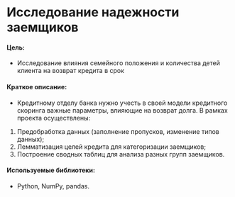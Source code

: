 # Исследование надежности заемщиков

#### Цель: 
- Исследование влияния семейного положения и количества детей клиента на возврат кредита в срок

#### Краткое описание:
- Кредитному отделу банка нужно учесть в своей модели кредитного скоринга важные параметры, влияющие на возврат долга. В рамках проекта осуществлены:
1. Предобработка данных (заполнение пропусков, изменение типов данных);
2. Лемматизация целей кредита для категоризации заемщиков;
3. Построение сводных таблиц для анализа разных групп заемщиков.

#### Используемые библиотеки:
- Python, NumPy, pandas.